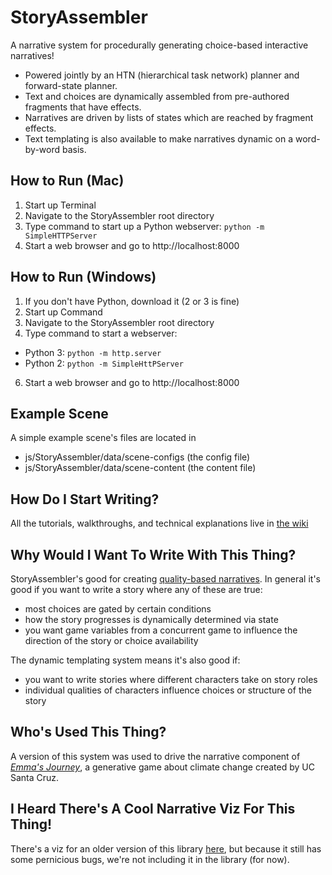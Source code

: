 # StoryAssembler

A narrative system for procedurally generating choice-based interactive narratives!  
  * Powered jointly by an HTN (hierarchical task network) planner and forward-state planner.  
  * Text and choices are dynamically assembled from pre-authored fragments that have effects.
  * Narratives are driven by lists of states which are reached by fragment effects.
  * Text templating is also available to make narratives dynamic on a word-by-word basis.

## How to Run (Mac)
1. Start up Terminal
2. Navigate to the StoryAssembler root directory
3. Type command to start up a Python webserver: `python -m SimpleHTTPServer`
4. Start a web browser and go to http://localhost:8000

## How to Run (Windows)
1. If you don't have Python, download it (2 or 3 is fine)
2. Start up Command
3. Navigate to the StoryAssembler root directory
4. Type command to start a webserver:  
  * Python 3: `python -m http.server`  
  * Python 2: `python -m SimpleHttPServer` 
6. Start a web browser and go to http://localhost:8000

## Example Scene
A simple example scene's files are located in  
  * js/StoryAssembler/data/scene-configs (the config file)  
  * js/StoryAssembler/data/scene-content (the content file)

## How Do I Start Writing?
All the tutorials, walkthroughs, and technical explanations live in [the wiki](https://github.com/LudoNarrative/StoryAssembler/wiki)

## Why Would I Want To Write With This Thing?
StoryAssembler's good for creating [quality-based narratives](https://emshort.blog/2016/04/12/beyond-branching-quality-based-and-salience-based-narrative-structures/). In general it's good if you want to write a story where any of these are true:
* most choices are gated by certain conditions
* how the story progresses is dynamically determined via state
* you want game variables from a concurrent game to influence the direction of the story or choice availability

The dynamic templating system means it's also good if: 
* you want to write stories where different characters take on story roles
* individual qualities of characters influence choices or structure of the story

## Who's Used This Thing?
A version of this system was used to drive the narrative component of [_Emma's Journey_](https://emmasjourney.soe.ucsc.edu/), a generative game about climate change created by UC Santa Cruz.

## I Heard There's A Cool Narrative Viz For This Thing!
There's a viz for an older version of this library [here](https://people.ucsc.edu/~jgarbe/demo/StoryAssembler/editor.html), but because it still has some pernicious bugs, we're not including it in the library (for now).
